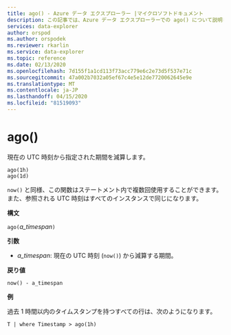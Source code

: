 ```yaml
---
title: ago() - Azure データ エクスプローラー |マイクロソフトドキュメント
description: この記事では、Azure データ エクスプローラーでの ago() について説明します。
services: data-explorer
author: orspod
ms.author: orspodek
ms.reviewer: rkarlin
ms.service: data-explorer
ms.topic: reference
ms.date: 02/13/2020
ms.openlocfilehash: 7d155f1a1cd113f73acc779e6c2e73d5f537e71c
ms.sourcegitcommit: 47a002b7032a05ef67c4e5e12de7720062645e9e
ms.translationtype: MT
ms.contentlocale: ja-JP
ms.lasthandoff: 04/15/2020
ms.locfileid: "81519093"
---
```

# <a name="ago"></a>ago()

現在の UTC 時刻から指定された期間を減算します。

```kusto
ago(1h)
ago(1d)
```

`now()` と同様、この関数はステートメント内で複数回使用することができます。また、参照される UTC 時刻はすべてのインスタンスで同じになります。

**構文**

`ago(`*a_timespan*`)`

**引数**

* *a_timespan*: 現在の UTC 時刻 (`now()`) から減算する期間。

**戻り値**

`now() - a_timespan`

**例**

過去 1 時間以内のタイムスタンプを持つすべての行は、次のようになります。

```kusto
T | where Timestamp > ago(1h)
```
